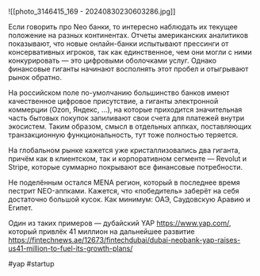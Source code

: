 
![[photo_3146415_169 - 20240830230603286.jpg]]


Если говорить про Neo банки, то интересно наблюдать их текущее положение на разных континентах. Отчеты американских аналитиков показывают, что новые онлайн-банки испытывают прессинги от консервативных игроков, так как единственное, чем они могли с ними конкурировать — это цифровыми оболочками услуг. Однако финансовые гиганты начинают восполнять этот пробел и отыгрывают рынок обратно.

На российском поле по-умолчанию большинство банков имеют качественное цифровое присутствие, а гиганты электронной коммерции (Ozon, Яндекс, …), на которые приходится значительная часть бытовых покупок запиливают свои счета для платежей внутри экосистем. Таким образом, смысл в отдельных аппках, поставляющих транзакционную функциональность, тут тоже полностью теряется.

На глобальном рынке кажется уже кристаллизовались два гиганта, причём как в клиентском, так и корпоративном сегменте — Revolut и Stripe, которые суммарно покрывают все финансовые потребности.

Не поделённым остался MENA регион, который в последнее время пестрит NEO-аппками. Кажется, что «победитель» заберёт на себя достаточно большой кусок. Как минимум: ОАЭ, Саудовскую Аравию и Египет.

Один из таких примеров — дубайский YAP https://www.yap.com/, который привлёк 41 миллион на дальнейшее развитие https://fintechnews.ae/12673/fintechdubai/dubai-neobank-yap-raises-us41-million-to-fuel-its-growth-plans/

#yap #startup 